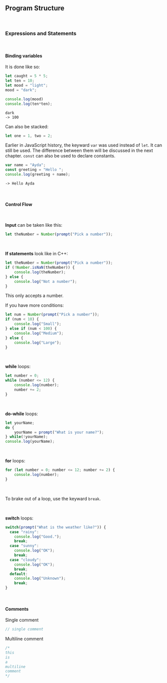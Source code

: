 
## Program Structure

&nbsp;

### Expressions and Statements

&nbsp;

#### Binding variables

It is done like so:
```js
let caught = 5 * 5;
let ten = 10;
let mood = "light";
mood = "dark";

console.log(mood)
console.log(ten*ten);
```
```
dark
-> 100
```

Can also be stacked:

```js
let one = 1, two = 2;
```

Earlier in JavaScript history, the keyward `var` was used instead of `let`. It can still be used. The difference between them will be discussed in the next chapter. `const` can also be used to declare constants.
```js
var name = "Ayda";
const greeting = "Hello ";
console.log(greeting + name);
```
```
-> Hello Ayda
```

&nbsp;

#### Control Flow


&nbsp;

__Input__ can be taken like this:
```js
let theNumber = Number(prompt("Pick a number"));
```
  
&nbsp;
  
__If statements__ look like in C++:
```js
let theNumber = Number(prompt("Pick a number"));
if (!Number.isNaN(theNumber)) {
	console.log(theNumber);
} else {
	console.log("Not a number");
}
```
This only accepts a number.

If you have more conditions:
```js
let num = Number(prompt("Pick a number"));
if (num < 10) {
	console.log("Small");
} else if (num < 100) {
	console.log("Medium");
} else {
	console.log("Large");
}
```

&nbsp;

__while__ loops:
```js
let number = 0;
while (number <= 12) {
	console.log(number);
	number += 2;
}
```

&nbsp;

__do-while__ loops:
```js
let yourName;
do {
	yourName = prompt("What is your name?");
} while(!yourName);
console.log(yourName);
```

&nbsp;

__for__ loops:
```js
for (let number = 0; number <= 12; number += 2) {
	console.log(number);
}
```

&nbsp;


To brake out of a loop, use the keyward `break`.


&nbsp;

__switch__ loops:
```js
switch(prompt("What is the weather like?")) {
  case "rainy":
	console.log("Good.");
	break;
  case "sunny":
	console.log("OK");
  	break;
  case "cloudy":
	console.log("OK");
  	break;
  default:
	console.log("Unknown");
	break;
}
````

&nbsp;

#### Comments

Single comment
```js
// single comment
```
Multiline comment
```js
/*
this 
is 
a 
multiline
comment
*/
```

